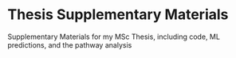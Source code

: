 # Thesis Supplementary Materials
Supplementary Materials for my MSc Thesis, including code, ML predictions, and the pathway analysis
